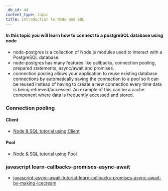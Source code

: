 ```yaml
---
_db_id: 44
content_type: topic
title: Introduction to Node and SQL
---
```


#### In this topic you will learn how to connect to a postgreSQL database using node
- node-postgres is a collection of Node.js modules used to interact with a PostgreSQL database.
- node-postgres has many features like callbacks, connection pooling, prepared statements, async/await and promises.
- connection pooling allows your application to reuse existing database connections by automatically saving the connection to a pool so it can be reused instead of having to create a new connection every time data is being retrieved/accessed. An example of this can be a cache component where data is frequently accessed and stored.

### Connection pooling
#### Client 
- [Node & SQL tutorial using Client](https://node-postgres.com/api/client)
#### Pool
- [Node & SQL tutorial using Pool](https://www.digitalocean.com/community/tutorials/how-to-use-postgresql-with-node-js-on-ubuntu-20-04)

### javascript learn-callbacks-promises-async-await
- [javascript-async-await-tutorial-learn-callbacks-promises-async-await-by-making-icecream](https://www.freecodecamp.org/news/javascript-async-await-tutorial-learn-callbacks-promises-async-await-by-making-icecream/)

